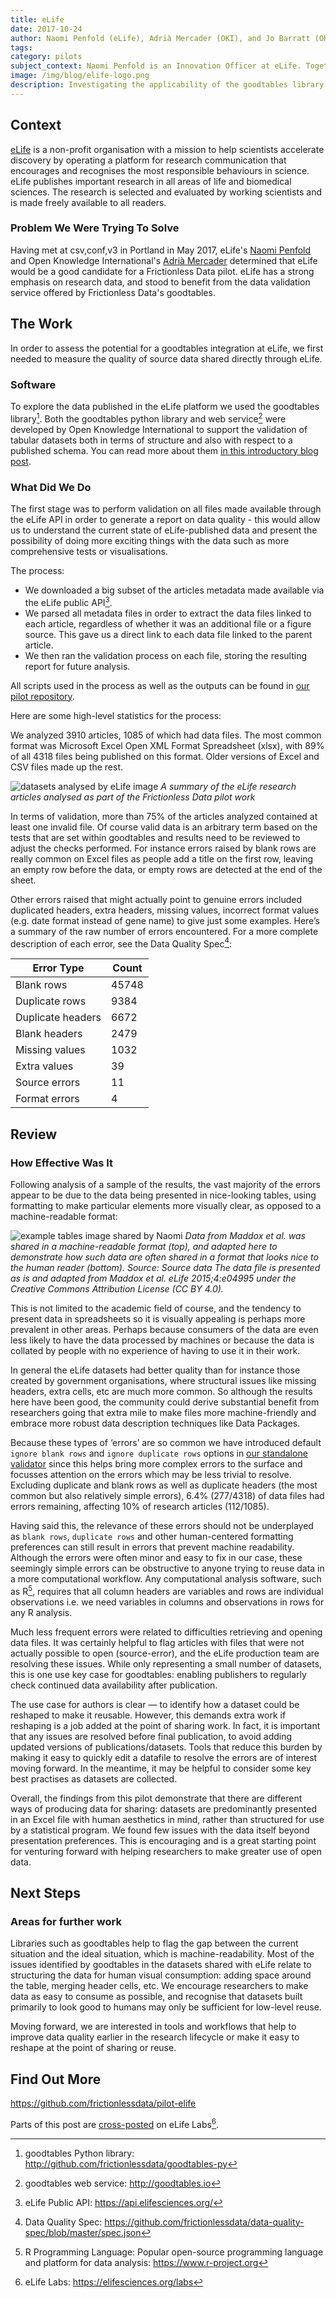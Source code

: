 ```yaml
---
title: eLife
date: 2017-10-24
author: Naomi Penfold (eLife), Adrià Mercader (OKI), and Jo Barratt (OKI)
tags:
category: pilots
subject_context: Naomi Penfold is an Innovation Officer at eLife. Together, we explored use of goodtables library to validate all scientific research datasets hosted by eLife and make a case for open data reuse in the field of Life and BioMedical sciences.
image: /img/blog/elife-logo.png
description: Investigating the applicability of the goodtables library to facilitate data validation in the field of Life and Biomedical Sciences and make a case for the reusability of data shared with eLife as additional or supporting files.
---
```


## Context

[eLife](https://elifesciences.org/) is a non-profit organisation with a mission  to help scientists accelerate discovery by operating a platform for research communication that encourages and recognises the most responsible behaviours in science. eLife publishes important research in all areas of life and biomedical sciences. The research is selected and evaluated by working scientists and is made freely available to all readers.

### Problem We Were Trying To Solve

Having met at csv,conf,v3 in Portland in May 2017, eLife's [Naomi Penfold](https://www.youtube.com/watch?v=YYWNSWNq-do&list=PLg5zZXwt2ZW5UIz13oI56vfZjF6mvpIXN&index=27) and Open Knowledge International's [Adrià Mercader](https://www.youtube.com/watch?v=Gk2F4hncAgY&index=35&list=PLg5zZXwt2ZW5UIz13oI56vfZjF6mvpIXN) determined that eLife would be a good candidate for a Frictionless Data pilot. eLife has a strong emphasis on research data, and stood to benefit from the data validation service offered by Frictionless Data's goodtables.


## The Work
In order to assess the potential for a goodtables integration at eLife, we first needed to measure the quality of source data shared directly through eLife.

### Software
 To explore the data published in the eLife platform we used the goodtables library[^gt-py]. Both the goodtables python library and web service[^gtweb] were developed by Open Knowledge International to support the validation of tabular datasets both in terms of structure and also with respect to a published schema. You can read more about them [in this introductory blog post](http://okfnlabs.org/blog/2015/02/20/introducing-goodtables.html).

### What Did We Do

The first stage was to perform validation on all files made available through the eLife API in order to generate a report on data quality - this would allow us to understand the current state of eLife-published data and present the possibility of doing more exciting things with the data such as more comprehensive tests or visualisations.

The process:

* We downloaded a big subset of the articles metadata made available via the eLife public API[^eLife-api].
* We parsed all metadata files in order to extract the data files linked to each article, regardless of whether it was an additional file or a figure source. This gave us a direct link to each data file linked to the parent article.
* We then ran the validation process on each file, storing the resulting report for future analysis.

All scripts used in the process as well as the outputs can be found in [our pilot repository](https://github.com/frictionlessdata/pilot-elife).

Here are some high-level statistics for the process:

We analyzed 3910 articles, 1085 of which had data files. The most common format was Microsoft Excel Open XML Format Spreadsheet (xlsx), with 89% of all 4318 files being published on this format. Older versions of Excel and CSV files made up the rest.

![datasets analysed by eLife image](./elife1.png) *A summary of the eLife research articles analysed as part of the Frictionless Data pilot work*

In terms of  validation, more than 75% of the articles analyzed contained at least one invalid file. Of course valid data is an arbitrary term based on the tests that are set within goodtables and results need to be reviewed to adjust  the checks performed. For instance errors raised by blank rows are really common on Excel files as people add a title on the first row, leaving an empty row before the data, or empty rows are detected at the end of the sheet.

Other errors raised that might actually point to genuine errors included duplicated headers, extra headers, missing values,  incorrect format values (e.g. date format instead of gene name) to give just some examples. Here’s a summary of the raw number of errors encountered. For a more complete description of each error, see the Data Quality Spec[^dq-spec]:

| Error Type        | Count |
|-------------------|-------|
| Blank rows        | 45748 |
| Duplicate rows    | 9384  |
| Duplicate headers | 6672  |
| Blank headers     | 2479  |
| Missing values    | 1032  |
| Extra values      | 39    |
| Source errors     | 11    |
| Format errors     | 4     |

## Review
### How Effective Was It
Following analysis of a sample of the results, the vast majority of the errors appear to be due to the data being presented in nice-looking tables, using formatting to make particular elements more visually clear, as opposed to a machine-readable format:

![example tables image shared by Naomi](./elife3.png) *Data from Maddox et al. was shared in a machine-readable format (top), and adapted here to demonstrate how such data are often shared in a format that looks nice to the human reader (bottom).
Source: Source data
The data file is presented as is and adapted from Maddox et al. eLife 2015;4:e04995 under the Creative Commons Attribution License (CC BY 4.0).*

This is not limited to the academic field of course, and the tendency to present data in spreadsheets so it is visually appealing is perhaps more prevalent in other areas. Perhaps because consumers of the data are even less likely to have the data processed by machines or because the data is collated by people with no experience of having to use it in their work.

In general the eLife datasets had better quality than for instance those created by government organisations, where structural issues like missing headers, extra cells, etc are much more common. So although the results here have been good, the community could derive substantial benefit from researchers going that extra mile to make files more machine-friendly and embrace more robust data description techniques like Data Packages.

Because these types of ‘errors’ are so common we have introduced default `ignore blank rows` and `ignore duplicate rows` options in [our standalone validator](https://try.goodtables.io) since this helps bring more complex errors to the surface and focusses attention on the errors which may be less trivial to resolve. Excluding duplicate and blank rows as well as duplicate headers (the most common but also relatively simple errors), 6.4% (277/4318) of data files had errors remaining, affecting 10% of research articles (112/1085).

Having said this, the relevance of these errors should not be underplayed as `blank rows`, `duplicate rows` and other human-centered formatting preferences can still result in errors that prevent machine readability. Although the errors were often minor and easy to fix in our case, these seemingly simple errors can be obstructive to anyone trying to reuse data in a more computational workflow. Any computational analysis software, such as R[^rlang], requires that all column headers are variables and rows are individual observations i.e. we need variables in columns and observations in rows for any R analysis.

Much less frequent errors were related to difficulties retrieving and opening data files. It was certainly helpful to flag articles with files that were not actually possible to open (source-error), and the eLife production team are resolving these issues. While only representing a small number of datasets, this is one use key case for goodtables: enabling publishers to regularly check continued data availability after publication.

The use case for authors is clear — to identify how a dataset could be reshaped to make it reusable. However, this demands extra work if reshaping is a job added at the point of sharing work. In fact, it is important that any issues are resolved before final publication, to avoid adding updated versions of publications/datasets. Tools that reduce this burden by making it easy to quickly edit a datafile to resolve the errors are of interest moving forward. In the meantime, it may be helpful to consider some key best practises as datasets are collected.

Overall, the findings from this pilot demonstrate that there are different ways of producing data for sharing: datasets are predominantly presented in an Excel file with human aesthetics in mind, rather than structured for use by a statistical program. We found few issues with the data itself beyond presentation preferences. This is encouraging and is a great starting point for venturing forward with helping researchers to make greater use of open data.

## Next Steps
### Areas for further work

Libraries such as goodtables help to flag the gap between the current situation and the ideal situation, which is machine-readability. Most of the issues identified by goodtables in the datasets shared with eLife relate to structuring the data for human visual consumption: adding space around the table, merging header cells, etc. We encourage researchers to make data as easy to consume as possible, and recognise that datasets built primarily to look good to humans may only be sufficient for low-level reuse.

Moving forward, we are interested in tools and workflows that help to improve data quality earlier in the research lifecycle or make it easy to reshape at the point of sharing or reuse.

## Find Out More
https://github.com/frictionlessdata/pilot-elife

Parts of this post are [cross-posted](https://elifesciences.org/labs/b6de9fb0/data-reusability-a-pilot-with-goodtables) on eLife Labs[^elifelabs].

[^pasquetto]: Irene V. Pasquetto , Bernadette M. Randles, and Christine L. Borgman, On the Reuse of Scientific Data: <https://datascience.codata.org/articles/10.5334/dsj-2017-008/>
[^gtweb]: goodtables web service: <http://goodtables.io>
[^gt-py]: goodtables Python library: <http://github.com/frictionlessdata/goodtables-py>
[^csv]: csv,conf,v3: <http://csvconf.com>
[^eLife-api]: eLife Public API: <https://api.elifesciences.org/>
[^elife-repo]: eLife Frictionless Data pilot repository on Github: <https://github.com/frictionlessdata/pilot-elife>
[^dq-spec]: Data Quality Spec: <https://github.com/frictionlessdata/data-quality-spec/blob/master/spec.json>
[^rlang]: R Programming Language: Popular open-source programming language and platform for data analysis: <https://www.r-project.org>
[^elifelabs]: eLife Labs: <https://elifesciences.org/labs>
